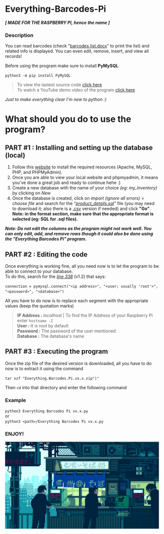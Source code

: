 # Everything-Barcodes-Pi
***[ MADE FOR THE RASPBERRY PI, hence the name ]***

### Description
You can read barcodes (check "[barcodes list.docx](https://github.com/TeryakiiSauce/Everything-Barcodes-Pi/blob/master/Resources/barcodes%20list.docx)" to print the list) and related info is displayed. You can even edit, remove, insert, and view all records!

Before using the program make sure to install **PyMySQL**

`python3 -m pip install PyMySQL`

>To view the lastest source code [click here](https://github.com/TeryakiiSauce/Everything-Barcodes-Pi/blob/master/Releases/Everything%20Barcodes%20Pi%20v1.2.py)  
>To watch a YouTube demo video of the program [click here](https://youtu.be/Mpy9pa-zqYE)

*Just to make everything clear I'm new to python :)*

# What should you do to use the program?

## PART #1 : Installing and setting up the database (local)
1. Follow this [website](https://randomnerdtutorials.com/raspberry-pi-apache-mysql-php-lamp-server/) to install the required resources (Apache, MySQL, PHP, and PHPMyAdmin).
2. Once you are able to view your local website and phpmyadmin, it means you've done a great job and ready to continue hehe :)
3. Create a new database with the name of your choice *(eg: my_inventory)* by clicking on *New*
4. Once the database is created, click on *import (ignore all errors)* > *choose file* and search for the *"[product_details.sql](https://github.com/TeryakiiSauce/Everything-Barcodes-Pi/blob/master/Resources/product_details.sql)"* file (you may need to download it; also there is a [.csv](https://github.com/TeryakiiSauce/Everything-Barcodes-Pi/blob/master/Resources/product_details.csv) version if needed) and click **"Go"**.  
**Note: in the format section, make sure that the appropriate format is selected (eg: SQL for .sql files).**

***Note: Do not edit the columns as the program might not work well. You can only edit, add, and remove rows though it could also be done using the "Everything Barcodes Pi" program.***

## PART #2 : Editing the code
Once everything is working fine, all you need now is to let the program to be able to connect to your database.  
To do this, search for the [*line 338*](https://github.com/TeryakiiSauce/Everything-Barcodes-Pi/blob/f298b3a7f5527184b4fb551ac826bc0f94ad1443/Releases/Everything%20Barcodes%20Pi%20v1.2.py#L339) (v1.2) that says:

`connection = pymysql.connect("<ip address>", "<user; usually 'root'>", "<password>", "<database>")`

All you have to do now is to replace each segment with the appropriate values (keep the quotation marks)
> **IP Address :** *localhost* | To find the IP Address of your Raspberry Pi enter `hostname -I`  
> **User :** It is *root* by default  
> **Password :** The password of the user mentioned  
> **Database :** The database's name

## PART #3 : Executing the program
Once the zip file of the desired version is downloaded, all you have to do now is to extract it using the command

`tar xzf "Everything.Barcodes.Pi.vx.x.zip")"`

Then `cd` into that directory and enter the following command

### Example
`python3 Everything Barcodes Pi vx.x.py`  
or  
`python3 <path>/Everything Barcodes Pi vx.x.py`

### ENJOY!

![pixel art of a shop in Japan](https://github.com/TeryakiiSauce/Everything-Barcodes-Pi/blob/master/Resources/pixelart.gif)
